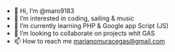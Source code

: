 - 👋 Hi, I’m @maro9183
- 👀 I’m interested in coding, sailing & music
- 🌱 I’m currently learning PHP & Google app Script (JS)
- 💞️ I’m looking to collaborate on projects whit GAS
- 📫 How to reach me marianomuracegas@gmail.com

<!---
maro9183/maro9183 is a ✨ special ✨ repository because its `README.md` (this file) appears on your GitHub profile.
You can click the Preview link to take a look at your changes.
--->
